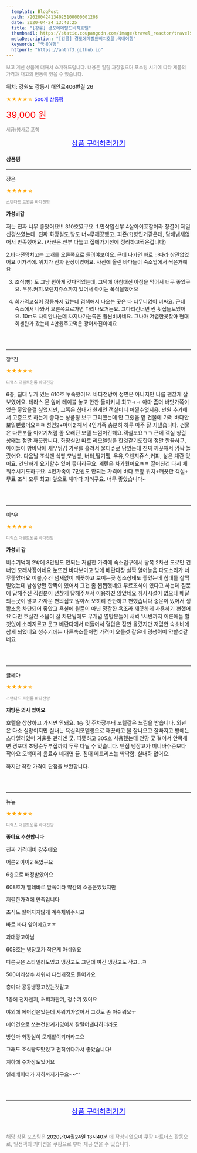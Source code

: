 ```yaml
---
  template: BlogPost
  path: /20200424134025100000001208
  date: 2020-04-24 13:40:25
  title: "[강릉] 경포에메랄드비치호텔"
  thumbnail: https://static.coupangcdn.com/image/travel_reactor/travelSeller/hotel/A00101946/c2603411-f911-49d5-bfd1-1f82a12cc913.jpg
  metaDescription: "[강릉] 경포에메랄드비치호텔,국내여행"
  keywords: "국내여행"
  httpurl: "https://antnf3.github.io"
---
```

  
<span style="color: #888;font-size:0.8rem">보고 계신 상품에 대해서 소개해드립니다.
내용은 일절 과장없으며 포스팅 시기에 따라 제품의 가격과 재고의 변동이 있을 수 있습니다.</span>
  
<span style="font-size: 0.9rem;">위치: 강원도 강릉시 해안로406번길 26 </span>
  
<span style="color: orange;">★★★★☆</span> <span style="color: blue;font-size: 0.85rem;">500개 상품평</span>
  
<span style="color: red;font-size: 1.5rem;">39,000 원</span>
  
<span style="color: #888;font-size:0.8rem">세금/봉사료 포함</span>





<p align="center"><a href="http://me2.do/GvF5GS2j" style="font-size: 1.2rem; color: blue;">상품 구매하러가기</a></p>

#### 상품평
  
---
  
장은
    
<span style="color: orange;">★★★★☆</span>
    
<span style="color: #888;font-size:0.7rem">스탠다드 트윈룸 바다전망</span>
    
<span style="font-size:0.85rem">**가성비갑**</span>
    
<span style="font-size: 0.9rem;">저는 진짜 너무 좋았어요!!!
310호였구요.
1.만삭임산부 4살아이포함이라 청결이 제일 신경쓰였는데.
진짜 화장실도.방도 너~무깨끗했고.
피죤(?)향인거같은데, 담배냄새없어서 만족했어요.
(사진은.전부 다놀고 집에가기전에 정리하고찍은겁니다)

2.바다전망치고는 고개를 오른쪽으로 돌려야보여요.
근데 나가면 바로 바다라 상관없었어요
이가격에. 위치가 진짜 환상이였어요.
사진에 올린 바다들이 숙소앞에서 찍은거예요

3. 조식(빵) 도 그냥 편하게 갖다먹었는데,
그덕에 아침대신 아점을 먹어서 너무 좋았구요.
우유.커피.오렌지쥬스까지 있어서 아이는 폭식을했어요

4. 회가먹고싶어 강릉까지 갔는데 검색해서 나오는 곳은 다 터무니없이 비싸요. 근데 숙소에서 나와서 오른쪽으로가면 다리나오거든요. 그다리건너면 싼 횟집들도있어요.
10m도  차이안나는데 차지나가는쪽은  훨씬비싸네요.
그나마 저렴한곳찾아 현대회센탄가 갔는데 4만원주고먹은 광어사진이예요</span>
    
<br>
<br>

---
  
장*진
    
<span style="color: orange;">★★★★☆</span>
    
<span style="color: #888;font-size:0.7rem">디럭스 더블트윈룸 바다전망</span>
    

    
<span style="font-size: 0.9rem;">6층, 침대 두개 있는 610호 투숙했어요. 
바다전망이 정면은 아니지만 나름 괜찮게 잘 보였어요.
테라스 문 앞에 테이블 놓고 한잔 들이키니 최고ㅋㅋ
아마 좀더 바닷가쪽이었음 좋았을걸 싶었지만, 그쪽은 침대가 한개인 객실이니 어쩔수없지용. 
만원 추가해서 고층으로 하는게 좋다는 상품평 보구 그리했는데 안 그랬음 앞 건물에 가려 바다안보일뻔했어요ㅋㅋ
성인2+아이2 해서 4인가족 충분히 하루 아주 잘 지냈습니다.
건물은 다른분들 이야기처럼 좀 오래된 모텔 느낌이긴해요.객실도요ㅋㅋ 근데 객실 청결 상태는 정말 깨끗합니다. 화장실만 따로 리모델링을 한것같기도한데 정말 깔끔하구, 아이들이 방바닥에 새우튀김 가루를 흘려서 물티슈로 닦았는데 진짜 깨끗해서 깜짝 놀랐어요.
다음날 조식엔 식빵,모닝빵, 버터,딸기쨈, 우유,오렌지쥬스,커피, 삶은 계란 있어요. 간단하게 요기할수 있어 좋더라구요. 계란은 차가웠어요ㅋㅋ
떨어진건 다시 채워주시기도하구요. 
4인가족이 7만원도 안되는 가격에 
바다 코앞 위치+깨끗한 객실+ 무료 조식 모두 최고!
앞으로 해마다 가려구요.
너무 좋았습니다~</span>
    
<br>
<br>

---
  
이*우
    
<span style="color: orange;">★★★★☆</span>
    
<span style="color: #888;font-size:0.7rem">디럭스 더블트윈룸 바다전망</span>
    
<span style="font-size:0.85rem">**가성비 갑**</span>
    
<span style="font-size: 0.9rem;">비수기덕에 2박에 8만원도 안되는 저렴한 가격에
숙소입구에서 왕복 2차선 도로만 건너면 모래사장이네요
눈뜨면 바다보이고 밤에 베란다창 살짝 열어놓음
파도소리가 너무좋았어요
이불,수건 냄새없이 깨끗하고 보이는곳 청소상태도
좋았는데 침대를 살짝 밀었는데 남성양말 한짝이 있어서
그건 좀 찝찝했네요
무료조식이 있다고 하는데 질문에 답해주신 직원분이
션찮게 답해주셔서 이용하진 않았네요
취사시설이 없으나 배달되는곳이 많고 가까운 편의점도
많아서 오히려 간단하고 편했습니다
중문이 있어서 생활소음 차단되어 좋았고
욕실에 월풀이 아닌 정갈한 욕조라 깨끗하게 사용하기 편했어요
다만 호실간 소음이 잘 차단됨에도 무개념 옆방분들이 새벽 1시반까지
어른애들 할것없이 소리지르고 웃고 베란다에서 떠들어서
혈압은 잠깐 올랐지만 저렴한 숙소비에 참게 되었네요
성수기에는 다른숙소들처럼 가격이 오를것 같은데
경쟁력이 약할것같네요</span>
    
<br>
<br>

---
  
글쎄야
    
<span style="color: orange;">★★★★☆</span>
    
<span style="color: #888;font-size:0.7rem">스탠다드 트윈룸 바다전망</span>
    
<span style="font-size:0.85rem">**재방문  의사 있어요**</span>
    
<span style="font-size: 0.9rem;">호텔을  상상하고  가시면  안돼요.
1층 및   주차장부터 모텔같은  느낌을  받습니다.
외관은  다소 실망이지만  실내는  욕실리모델링으로  깨끗하고  물 잘나오고 잘빠지고  방에는 스타일러있어  겨울옷 관리엔  굿. 따뜻하고  305호  사용했는데  전망 굿
걸어서  안목해변  경포대  초당순두부집까지 두루  다닐 수 있습니다.
단점 냉장고가  미니바수준보다 작아요 
        오백미리 음료수 네개면  끝.
         침대 메트리스는  딱딱함.
        실내화 없어요.
  
하지만 착한 가격이   단점을  보완합니다.</span>
    
<br>
<br>

---
  
뉴뉴
    
<span style="color: orange;">★★★★☆</span>
    
<span style="color: #888;font-size:0.7rem">디럭스 더블트윈룸 바다전망</span>
    
<span style="font-size:0.85rem">**좋아요 추천합니다**</span>
    
<span style="font-size: 0.9rem;">진짜 가격대비 강추에요

어른2  아이2  묵었구요

6층으로 배정받았어요

608호가 엘레바로 앞쪽이라 약간의 소음은있었지만

저렴한가격에 만족입니다

조식도 떨어지지않게 계속채워주시고

바로 바다 앞이에요ㅎㅎ

과대광고아님

608호는 냉장고가 작은게 아쉬워요

다른곳은 스타일러도있고 냉장고도 크던데 여긴 냉장고도 작고...ㅋ

500미리생수 세워서 다섯개정도 들어가요 

층마다 공동냉장고있는것같고

1층에 전자렌지, 커피자판기, 정수기 있어요

야외에 에어건은있는데 샤워기가없어서 그것도 좀 아쉬워요ㅜ

에어건으로 쏘는건한계가있어서 잘털어낸다하더라도

방안과 화장실이 모래밭이되더라고요

그래도 조식빵도맛있고 편히쉬다가서 좋았습니다!

지하에 주차장도있어요

엘레베이터가 지하까지가구요~~^^</span>
    
<br>
<br>


  
---
  
<p align="center"><a href="http://me2.do/GvF5GS2j" style="font-size: 1.2rem; color: blue;">상품 구매하러가기</a></p>
  
<br>
  
<span style="font-size: 0.85rem; color: #888;">해당 상품 포스팅은 <span style="color: #000;"> 2020년04월24일 13시40분 </span> 에 작성되었으며 쿠팡 파트너스 활동으로, 일정액의 커미션을 쿠팡으로 부터 제공 받을 수 있습니다.</span>